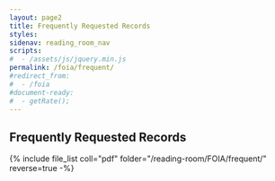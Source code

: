 ```yaml
---
layout: page2
title: Frequently Requested Records
styles:
sidenav: reading_room_nav
scripts:
#  - /assets/js/jquery.min.js
permalink: /foia/frequent/
#redirect_from:
#  - /foia
#document-ready:
#  - getRate();
---
```


## Frequently Requested Records

{% include file_list coll="pdf" folder="/reading-room/FOIA/frequent/" reverse=true -%}

<!-- CONTENT END -->
